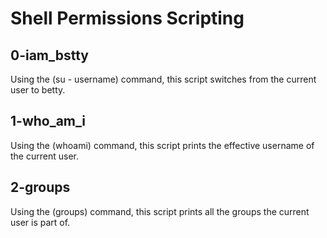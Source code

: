 # Shell Permissions Scripting

## 0-iam_bstty
Using the (su - username) command, this script switches from the current user to betty.

## 1-who_am_i
Using the (whoami) command, this script prints the effective username of the current user.

## 2-groups
Using the (groups) command, this script prints all the groups the current user is part of.
